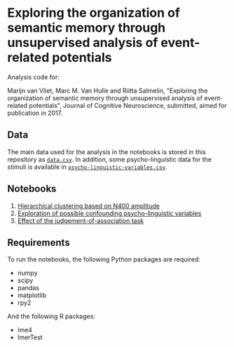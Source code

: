 # Exploring the organization of semantic memory through unsupervised analysis of event-related potentials

Analysis code for:

Marijn van Vliet, Marc M. Van Hulle and Riitta Salmelin, "Exploring the organization of semantic memory through unsupervised analysis of event-related potentials", Journal of Cognitive Neuroscience, submitted, aimed for publication in 2017.

## Data

The main data used for the analysis in the notebooks is stored in this repository as [`data.csv`](data.csv). In addition, some psycho-linguistic data for the stimuli is available in [`psycho-linguistic-variables.csv`](psycho-linguistic-variables.csv).

## Notebooks

 1. [Hierarchical clustering based on N400 amplitude](clustering.ipynb)
 2. [Exploration of possible confounding psycho-linguistic variables](confounds.ipynb)
 3. [Effect of the judgement-of-association task](task.ipynb)
 
## Requirements

To run the notebooks, the following Python packages are required:

 - numpy
 - scipy
 - pandas
 - matplotlib
 - rpy2

And the following R packages:

 - lme4
 - lmerTest
